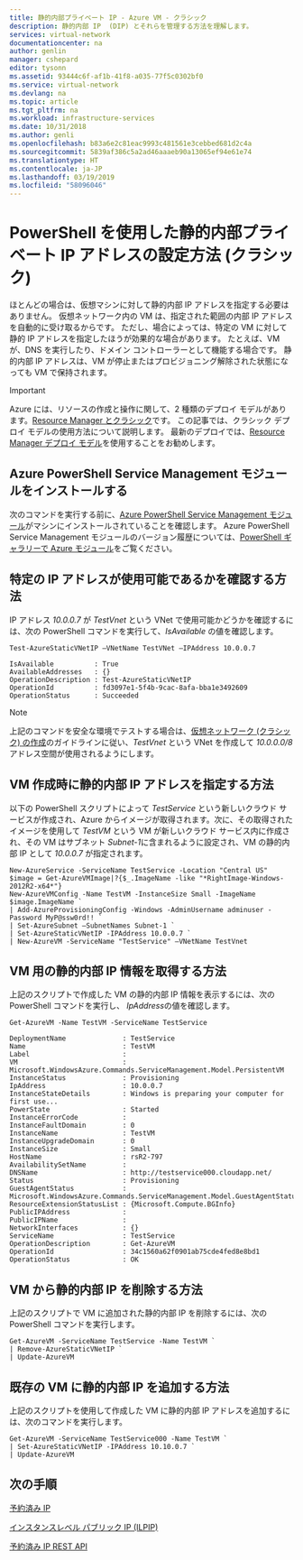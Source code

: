 ```yaml
---
title: 静的内部プライベート IP - Azure VM - クラシック
description: 静的内部 IP  (DIP) とそれらを管理する方法を理解します。
services: virtual-network
documentationcenter: na
author: genlin
manager: cshepard
editor: tysonn
ms.assetid: 93444c6f-af1b-41f8-a035-77f5c0302bf0
ms.service: virtual-network
ms.devlang: na
ms.topic: article
ms.tgt_pltfrm: na
ms.workload: infrastructure-services
ms.date: 10/31/2018
ms.author: genli
ms.openlocfilehash: b83a6e2c81eac9993c481561e3cebbed681d2c4a
ms.sourcegitcommit: 5839af386c5a2ad46aaaeb90a13065ef94e61e74
ms.translationtype: HT
ms.contentlocale: ja-JP
ms.lasthandoff: 03/19/2019
ms.locfileid: "58096046"
---
```

# <a name="how-to-set-a-static-internal-private-ip-address-using-powershell-classic"></a>PowerShell を使用した静的内部プライベート IP アドレスの設定方法 (クラシック)
ほとんどの場合は、仮想マシンに対して静的内部 IP アドレスを指定する必要はありません。 仮想ネットワーク内の VM は、指定された範囲の内部 IP アドレスを自動的に受け取るからです。 ただし、場合によっては、特定の VM に対して静的 IP アドレスを指定したほうが効果的な場合があります。 たとえば、VM が、DNS を実行したり、ドメイン コントローラーとして機能する場合です。 静的内部 IP アドレスは、VM が停止またはプロビジョニング解除された状態になっても VM で保持されます。 

> [!IMPORTANT]
> Azure には、リソースの作成と操作に関して、2 種類のデプロイ モデルがあります。[Resource Manager とクラシック](../azure-resource-manager/resource-manager-deployment-model.md)です。 この記事では、クラシック デプロイ モデルの使用方法について説明します。 最新のデプロイでは、[Resource Manager デプロイ モデル](virtual-networks-static-private-ip-arm-ps.md)を使用することをお勧めします。
> 
> 
> ## <a name="install-the-azure-powershell-service-management-module"></a>Azure PowerShell Service Management モジュールをインストールする

次のコマンドを実行する前に、[Azure PowerShell Service Management モジュール](https://docs.microsoft.com/powershell/azure/servicemanagement/install-azure-ps?view=azuresmps-4.0.0
)がマシンにインストールされていることを確認します。 Azure PowerShell Service Management モジュールのバージョン履歴については、[PowerShell ギャラリーで Azure モジュール](https://www.powershellgallery.com/packages/Azure/5.3.0)をご覧ください。

## <a name="how-to-verify-if-a-specific-ip-address-is-available"></a>特定の IP アドレスが使用可能であるかを確認する方法
IP アドレス *10.0.0.7* が *TestVnet* という VNet で使用可能かどうかを確認するには、次の PowerShell コマンドを実行して、*IsAvailable* の値を確認します。


    Test-AzureStaticVNetIP –VNetName TestVNet –IPAddress 10.0.0.7 

    IsAvailable          : True
    AvailableAddresses   : {}
    OperationDescription : Test-AzureStaticVNetIP
    OperationId          : fd3097e1-5f4b-9cac-8afa-bba1e3492609
    OperationStatus      : Succeeded

> [!NOTE]
> 上記のコマンドを安全な環境でテストする場合は、[仮想ネットワーク (クラシック) の作成](virtual-networks-create-vnet-classic-pportal.md)のガイドラインに従い、*TestVnet* という VNet を作成して *10.0.0.0/8* アドレス空間が使用されるようにします。
> 
> 

## <a name="how-to-specify-a-static-internal-ip-when-creating-a-vm"></a>VM 作成時に静的内部 IP アドレスを指定する方法
以下の PowerShell スクリプトによって *TestService* という新しいクラウド サービスが作成され、Azure からイメージが取得されます。次に、その取得されたイメージを使用して *TestVM* という VM が新しいクラウド サービス内に作成され、その VM はサブネット *Subnet-1*に含まれるように設定され、VM の静的内部 IP として *10.0.0.7* が指定されます。

    New-AzureService -ServiceName TestService -Location "Central US"
    $image = Get-AzureVMImage|?{$_.ImageName -like "*RightImage-Windows-2012R2-x64*"}
    New-AzureVMConfig -Name TestVM -InstanceSize Small -ImageName $image.ImageName `
    | Add-AzureProvisioningConfig -Windows -AdminUsername adminuser -Password MyP@ssw0rd!! `
    | Set-AzureSubnet –SubnetNames Subnet-1 `
    | Set-AzureStaticVNetIP -IPAddress 10.0.0.7 `
    | New-AzureVM -ServiceName "TestService" –VNetName TestVnet

## <a name="how-to-retrieve-static-internal-ip-information-for-a-vm"></a>VM 用の静的内部 IP 情報を取得する方法
上記のスクリプトで作成した VM の静的内部 IP 情報を表示するには、次の PowerShell コマンドを実行し、 *IpAddress*の値を確認します。

    Get-AzureVM -Name TestVM -ServiceName TestService

    DeploymentName              : TestService
    Name                        : TestVM
    Label                       : 
    VM                          : Microsoft.WindowsAzure.Commands.ServiceManagement.Model.PersistentVM
    InstanceStatus              : Provisioning
    IpAddress                   : 10.0.0.7
    InstanceStateDetails        : Windows is preparing your computer for first use...
    PowerState                  : Started
    InstanceErrorCode           : 
    InstanceFaultDomain         : 0
    InstanceName                : TestVM
    InstanceUpgradeDomain       : 0
    InstanceSize                : Small
    HostName                    : rsR2-797
    AvailabilitySetName         : 
    DNSName                     : http://testservice000.cloudapp.net/
    Status                      : Provisioning
    GuestAgentStatus            : Microsoft.WindowsAzure.Commands.ServiceManagement.Model.GuestAgentStatus
    ResourceExtensionStatusList : {Microsoft.Compute.BGInfo}
    PublicIPAddress             : 
    PublicIPName                : 
    NetworkInterfaces           : {}
    ServiceName                 : TestService
    OperationDescription        : Get-AzureVM
    OperationId                 : 34c1560a62f0901ab75cde4fed8e8bd1
    OperationStatus             : OK

## <a name="how-to-remove-a-static-internal-ip-from-a-vm"></a>VM から静的内部 IP を削除する方法
上記のスクリプトで VM に追加された静的内部 IP を削除するには、次の PowerShell コマンドを実行します。

    Get-AzureVM -ServiceName TestService -Name TestVM `
    | Remove-AzureStaticVNetIP `
    | Update-AzureVM

## <a name="how-to-add-a-static-internal-ip-to-an-existing-vm"></a>既存の VM に静的内部 IP を追加する方法
上記のスクリプトを使用して作成した VM に静的内部 IP アドレスを追加するには、次のコマンドを実行します。

    Get-AzureVM -ServiceName TestService000 -Name TestVM `
    | Set-AzureStaticVNetIP -IPAddress 10.10.0.7 `
    | Update-AzureVM

## <a name="next-steps"></a>次の手順
[予約済み IP](virtual-networks-reserved-public-ip.md)

[インスタンスレベル パブリック IP (ILPIP)](virtual-networks-instance-level-public-ip.md)

[予約済み IP REST API](https://msdn.microsoft.com/library/azure/dn722420.aspx)

